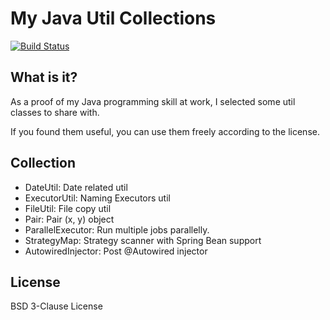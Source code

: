 My Java Util Collections
========================

[![Build Status](https://travis-ci.org/scribetw/my-java-util-collections.svg)](https://travis-ci.org/scribetw/my-java-util-collections)

What is it?
-----------

As a proof of my Java programming skill at work, I selected some util classes to share with.

If you found them useful, you can use them freely according to the license.

Collection
----------

* DateUtil: Date related util
* ExecutorUtil: Naming Executors util
* FileUtil: File copy util
* Pair: Pair (x, y) object
* ParallelExecutor: Run multiple jobs parallelly.
* StrategyMap: Strategy scanner with Spring Bean support
* AutowiredInjector: Post @Autowired injector 

License
-------

BSD 3-Clause License
